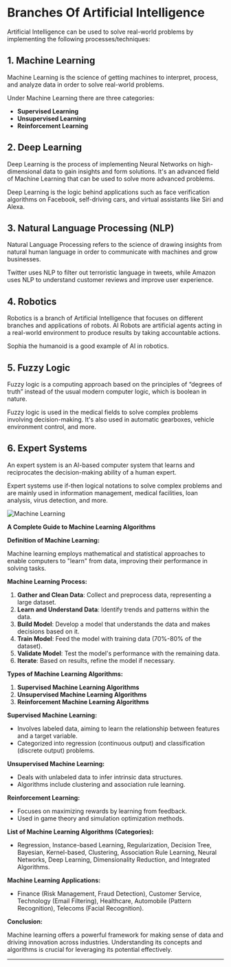 # Branches Of Artificial Intelligence

Artificial Intelligence can be used to solve real-world problems by implementing the following processes/techniques:

## 1. Machine Learning

Machine Learning is the science of getting machines to interpret, process, and analyze data in order to solve real-world problems.

Under Machine Learning there are three categories:

- **Supervised Learning**
- **Unsupervised Learning**
- **Reinforcement Learning**

## 2. Deep Learning

Deep Learning is the process of implementing Neural Networks on high-dimensional data to gain insights and form solutions. It's an advanced field of Machine Learning that can be used to solve more advanced problems.

Deep Learning is the logic behind applications such as face verification algorithms on Facebook, self-driving cars, and virtual assistants like Siri and Alexa.

## 3. Natural Language Processing (NLP)

Natural Language Processing refers to the science of drawing insights from natural human language in order to communicate with machines and grow businesses.

Twitter uses NLP to filter out terroristic language in tweets, while Amazon uses NLP to understand customer reviews and improve user experience.

## 4. Robotics

Robotics is a branch of Artificial Intelligence that focuses on different branches and applications of robots. AI Robots are artificial agents acting in a real-world environment to produce results by taking accountable actions.

Sophia the humanoid is a good example of AI in robotics.

## 5. Fuzzy Logic

Fuzzy logic is a computing approach based on the principles of “degrees of truth” instead of the usual modern computer logic, which is boolean in nature.

Fuzzy logic is used in the medical fields to solve complex problems involving decision-making. It's also used in automatic gearboxes, vehicle environment control, and more.

## 6. Expert Systems

An expert system is an AI-based computer system that learns and reciprocates the decision-making ability of a human expert.

Expert systems use if-then logical notations to solve complex problems and are mainly used in information management, medical facilities, loan analysis, virus detection, and more.


![Machine Learning](ml_image.jpg)

**A Complete Guide to Machine Learning Algorithms**

**Definition of Machine Learning:**

Machine learning employs mathematical and statistical approaches to enable computers to "learn" from data, improving their performance in solving tasks.

**Machine Learning Process:**

1. **Gather and Clean Data**: Collect and preprocess data, representing a large dataset.
2. **Learn and Understand Data**: Identify trends and patterns within the data.
3. **Build Model**: Develop a model that understands the data and makes decisions based on it.
4. **Train Model**: Feed the model with training data (70%-80% of the dataset).
5. **Validate Model**: Test the model's performance with the remaining data.
6. **Iterate**: Based on results, refine the model if necessary.

**Types of Machine Learning Algorithms:**

1. **Supervised Machine Learning Algorithms**
2. **Unsupervised Machine Learning Algorithms**
3. **Reinforcement Machine Learning Algorithms**

**Supervised Machine Learning:**

- Involves labeled data, aiming to learn the relationship between features and a target variable.
- Categorized into regression (continuous output) and classification (discrete output) problems.

**Unsupervised Machine Learning:**

- Deals with unlabeled data to infer intrinsic data structures.
- Algorithms include clustering and association rule learning.

**Reinforcement Learning:**

- Focuses on maximizing rewards by learning from feedback.
- Used in game theory and simulation optimization methods.

**List of Machine Learning Algorithms (Categories):**

- Regression, Instance-based Learning, Regularization, Decision Tree, Bayesian, Kernel-based, Clustering, Association Rule Learning, Neural Networks, Deep Learning, Dimensionality Reduction, and Integrated Algorithms.

**Machine Learning Applications:**

- Finance (Risk Management, Fraud Detection), Customer Service, Technology (Email Filtering), Healthcare, Automobile (Pattern Recognition), Telecoms (Facial Recognition).

**Conclusion:**

Machine learning offers a powerful framework for making sense of data and driving innovation across industries. Understanding its concepts and algorithms is crucial for leveraging its potential effectively.

---

